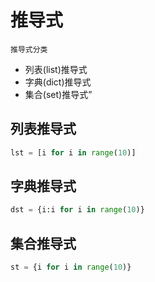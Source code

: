 # 推导式

`推导式分类`

- 列表(list)推导式
- 字典(dict)推导式
- 集合(set)推导式”

## 列表推导式

```python
lst = [i for i in range(10)]
```

## 字典推导式

```python
dst = {i:i for i in range(10)}
```

## 集合推导式

```python
st = {i for i in range(10)}
```
